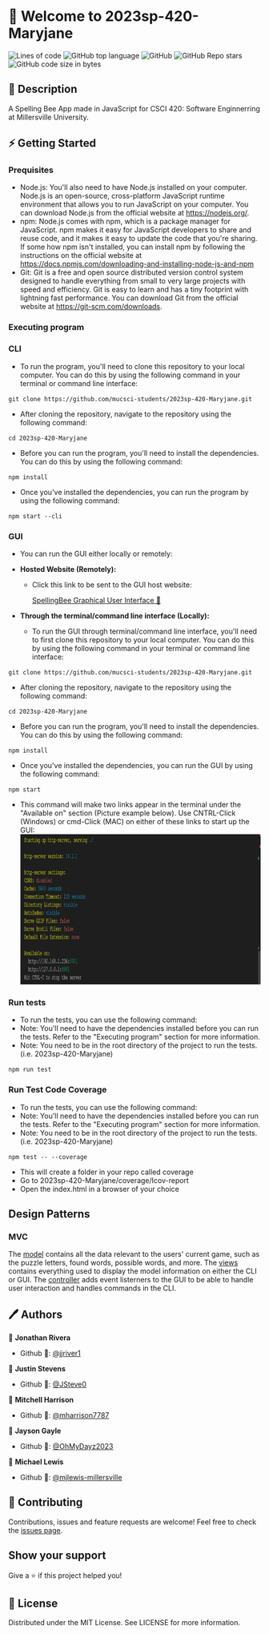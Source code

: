 # 👋 Welcome to 2023sp-420-Maryjane 
![Lines of code](https://img.shields.io/tokei/lines/github/mucsci-students/2023sp-420-Maryjane) ![GitHub top language](https://img.shields.io/github/languages/top/mucsci-students/2023sp-420-Maryjane?color=yellow) ![GitHub](https://img.shields.io/github/license/mucsci-students/2023sp-420-Maryjane) ![GitHub Repo stars](https://img.shields.io/github/stars/mucsci-students/2023sp-420-Maryjane?color=red) ![GitHub code size in bytes](https://img.shields.io/github/languages/code-size/mucsci-students/2023sp-420-Maryjane?color=purple) 

## 🐝 Description 

A Spelling Bee App made in JavaScript for CSCI 420: Software Enginnerring at Millersville University.

## ⚡ Getting Started 
### Prequisites

* Node.js: You'll also need to have Node.js installed on your computer. Node.js is an open-source, cross-platform JavaScript runtime environment that allows you to run JavaScript on your computer. You can download Node.js from the official website at https://nodejs.org/.
* npm: Node.js comes with npm, which is a package manager for JavaScript. npm makes it easy for JavaScript developers to share and reuse code, and it makes it easy to update the code that you're sharing. If some how npm isn't installed, you can install npm by following the instructions on the official website at https://docs.npmjs.com/downloading-and-installing-node-js-and-npm
* Git: Git is a free and open source distributed version control system designed to handle everything from small to very large projects with speed and efficiency. Git is easy to learn and has a tiny footprint with lightning fast performance. You can download Git from the official website at https://git-scm.com/downloads.

### Executing program

### CLI

* To run the program, you'll need to clone this repository to your local computer. You can do this by using the following command in your terminal or command line interface:
```
git clone https://github.com/mucsci-students/2023sp-420-Maryjane.git
```
* After cloning the repository, navigate to the repository using the following command:
```
cd 2023sp-420-Maryjane
```
* Before you can run the program, you'll need to install the dependencies. You can do this by using the following command:
```
npm install
```
* Once you've installed the dependencies, you can run the program by using the following command:

```
npm start --cli
```

### GUI
* You can run the GUI either locally or remotely: 

* **Hosted Website (Remotely):**

  * Click this link to be sent to the GUI host website: 

     [SpellingBee Graphical User Interface 🐝](https://mucsci-students.github.io/2023sp-420-Maryjane/)




* **Through the terminal/command line interface (Locally):** 

  * To run the GUI through terminal/command line interface, you'll need to first clone this repository to your local computer. You can do this by using the following command in your terminal or command line interface:
  
```
git clone https://github.com/mucsci-students/2023sp-420-Maryjane.git
```

  * After cloning the repository, navigate to the repository using the following command:
  
```
cd 2023sp-420-Maryjane
```

  * Before you can run the program, you'll need to install the dependencies. You can do this by using the following command:

```
npm install
```

  * Once you've installed the dependencies, you can run the GUI by using the following command:
  
  
```
npm start
```

  * This command will make two links appear in the terminal under the "Available on" section (Picture example below). Use CNTRL-Click (Windows) or cmd-Click (MAC) on either of these links to start up the GUI:
  <code><img height="300" src="Screenshot (872).png"></code>

### Run tests
* To run the tests, you can use the following command:
* Note: You'll need to have the dependencies installed before you can run the tests. Refer to the "Executing program" section for more information.
* Note: You need to be in the root directory of the project to run the tests. (i.e. 2023sp-420-Maryjane)
```
npm run test
```

### Run Test Code Coverage
* To run the tests, you can use the following command:
* Note: You'll need to have the dependencies installed before you can run the tests. Refer to the "Executing program" section for more information.
* Note: You need to be in the root directory of the project to run the tests. (i.e. 2023sp-420-Maryjane)
```
npm test -- --coverage
```
* This will create a folder in your repo called coverage
* Go to 2023sp-420-Maryjane/coverage/Icov-report
* Open the index.html in a browser of your choice

## Design Patterns 

### MVC
The [model](https://github.com/mucsci-students/2023sp-420-Maryjane/blob/develop/src/model/Model.js) contains all the data relevant to the users' current game, such as the puzzle letters, found words, possible words, and more. The [views](https://github.com/mucsci-students/2023sp-420-Maryjane/tree/develop/src/views) contains everything used to display the model information on either the CLI or GUI. The [controller](https://github.com/mucsci-students/2023sp-420-Maryjane/tree/develop/src/controllers) adds event listerners to the GUI to be able to handle user interaction and handles commands in the CLI.

## 🖊️ Authors

👤 **Jonathan Rivera**

* Github 🤖: [@jjriver1](https://github.com/jjriver1)

👤 **Justin Stevens**

* Github 🤖: [@JSteve0](https://github.com/JSteve0)

👤 **Mitchell Harrison**

* Github 🤖: [@mharrison7787](https://github.com/mharrison7787)

👤 **Jayson Gayle**

* Github 🤖: [@OhMyDayz2023](https://github.com/OhMyDayz2023)

👤 **Michael Lewis**

* Github 🤖: [@mjlewis-millersville](https://github.com/mjlewis-millersville)

## 🤝 Contributing

Contributions, issues and feature requests are welcome! Feel free to check the [issues page]((https://github.com/mucsci-students/2023sp-420-Maryjane/issues) ). 

## Show your support

Give a ⭐️ if this project helped you!

## 📝 License

Distributed under the MIT License. See LICENSE for more information.
